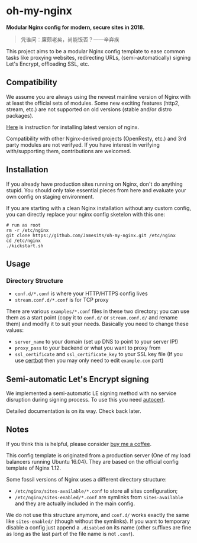 # oh-my-nginx

**Modular Nginx config for modern, secure sites in 2018.**

> 凭谁问：廉颇老矣，尚能饭否？——辛弃疾

This project aims to be a modular Nginx config template to ease common tasks like proxying websites, redirecting URLs, (semi-automatically) signing Let's Encrypt, offloading SSL, etc.

## Compatibility

We assume you are always using the newest mainline version of Nginx with at least the official sets of modules. Some new exciting features (http2, stream, etc.) are not supported on old versions (stable and/or distro packages). 

[Here](https://nginx.org/en/linux_packages.html) is instruction for installing latest version of nginx. 

Compatibility with other Nginx-derived projects (OpenResty, etc.) and 3rd party modules are not verifyed. If you have interest in verifying with/supporting them, contributions are welcomed.

## Installation

If you already have production sites running on Nginx, don't do anything stupid. You should only take essential pieces from here and evaluate your own config on staging environment.

If you are starting with a clean Nginx installation without any custom config, you can directly replace your nginx config sketelon with this one:

```shell
# run as root
rm -r /etc/nginx
git clone https://github.com/Jamesits/oh-my-nginx.git /etc/nginx
cd /etc/nginx
./kickstart.sh
```

## Usage

### Directory Structure

 * `conf.d/*.conf` is where your HTTP/HTTPS config lives
 * `stream.conf.d/*.conf` is for TCP proxy

There are various `examples/*.conf` files in these two directory; you can use them as a start point (copy it to `conf.d/` or `stream.conf.d/` and rename them) and modify it to suit your needs. Basically you need to change these values:

 * `server_name` to your domain (set up DNS to point to your server IP!)
 * `proxy_pass` to your backend or what you want to proxy from
 * `ssl_certificate` and `ssl_certificate_key` to your SSL key file (If you use [certbot](https://certbot.eff.org/) then you may only need to edit `example.com` part)

## Semi-automatic Let's Encrypt signing

We implemented a semi-automatic LE signing method with no service disruption during signing process. To use this you need [autocert](https://github.com/Jamesits/autocert).

Detailed documentation is on its way. Check back later.

## Notes

If you think this is helpful, please consider [buy me a coffee](https://www.buymeacoffee.com/Jamesits).

This config template is originated from a production server (One of my load balancers running Ubuntu 16.04). They are based on the official config template of Nginx 1.12.

Some fossil versions of Nginx uses a different directory structure:

 * `/etc/nginx/sites-available/*.conf` to store all sites configuration;
 * `/etc/nginx/sites-enabled/*.conf` are symlinks from `sites-available` and they are actually included in the main config.

We do not use this structure anymore, and `conf.d/` works exactly the same like `sites-enabled/` (though without the symlinks). If you want to temporary disable a config just append a `.disabled` on its name (other suffixes are fine as long as the last part of the file name is not `.conf`).
